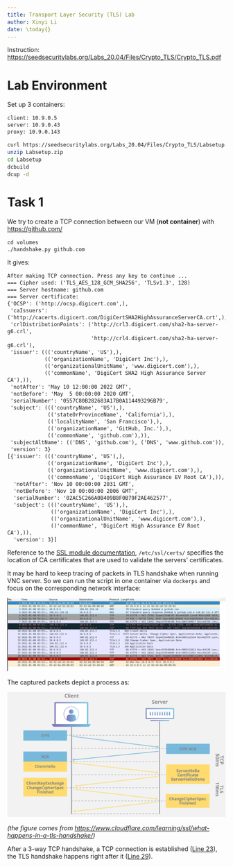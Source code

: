 ```yaml
---
title: Transport Layer Security (TLS) Lab
author: Xinyi Li
date: \today{}
---
```


Instruction: https://seedsecuritylabs.org/Labs_20.04/Files/Crypto_TLS/Crypto_TLS.pdf

# Lab Environment

Set up 3 containers:

```
client: 10.9.0.5
server: 10.9.0.43
proxy: 10.9.0.143
```

```sh
curl https://seedsecuritylabs.org/Labs_20.04/Files/Crypto_TLS/Labsetup.zip -o Labsetup.zip
unzip Labsetup.zip
cd Labsetup
dcbuild
dcup -d
```

# Task 1

We try to create a TCP connection between our VM (**not container**) with https://github.com/

```
cd volumes
./handshake.py github.com
```

It gives:

```
After making TCP connection. Press any key to continue ...
=== Cipher used: ('TLS_AES_128_GCM_SHA256', 'TLSv1.3', 128)
=== Server hostname: github.com
=== Server certificate:
{'OCSP': ('http://ocsp.digicert.com',),
 'caIssuers': ('http://cacerts.digicert.com/DigiCertSHA2HighAssuranceServerCA.crt',),
 'crlDistributionPoints': ('http://crl3.digicert.com/sha2-ha-server-g6.crl',
                           'http://crl4.digicert.com/sha2-ha-server-g6.crl'),
 'issuer': ((('countryName', 'US'),),
            (('organizationName', 'DigiCert Inc'),),
            (('organizationalUnitName', 'www.digicert.com'),),
            (('commonName', 'DigiCert SHA2 High Assurance Server CA'),)),
 'notAfter': 'May 10 12:00:00 2022 GMT',
 'notBefore': 'May  5 00:00:00 2020 GMT',
 'serialNumber': '0557C80B282683A17B0A114493296B79',
 'subject': ((('countryName', 'US'),),
             (('stateOrProvinceName', 'California'),),
             (('localityName', 'San Francisco'),),
             (('organizationName', 'GitHub, Inc.'),),
             (('commonName', 'github.com'),)),
 'subjectAltName': (('DNS', 'github.com'), ('DNS', 'www.github.com')),
 'version': 3}
[{'issuer': ((('countryName', 'US'),),
             (('organizationName', 'DigiCert Inc'),),
             (('organizationalUnitName', 'www.digicert.com'),),
             (('commonName', 'DigiCert High Assurance EV Root CA'),)),
  'notAfter': 'Nov 10 00:00:00 2031 GMT',
  'notBefore': 'Nov 10 00:00:00 2006 GMT',
  'serialNumber': '02AC5C266A0B409B8F0B79F2AE462577',
  'subject': ((('countryName', 'US'),),
              (('organizationName', 'DigiCert Inc'),),
              (('organizationalUnitName', 'www.digicert.com'),),
              (('commonName', 'DigiCert High Assurance EV Root CA'),)),
  'version': 3}]
```

Reference to the [SSL module documentation](https://docs.python.org/3/library/ssl.html#ssl.SSLContext.load_verify_locations), `/etc/ssl/certs/` specifies the location of CA certificates that are used to validate the servers' certificates.

It may be hard to keep tracing of packets in TLS handshake when running VNC server. So we can run the script in one container via `dockerps` and focus on the corresponding network interface:

![](./packets.png)

The captured packets depict a process as:

![](./tls-ssl-handshake.png)

*(the figure comes from https://www.cloudflare.com/learning/ssl/what-happens-in-a-tls-handshake/)*

After a 3-way TCP handshake, a TCP connection is established ([Line 23](./handshake.py#L23)), the TLS handshake happens right after it ([Line 29](./handshake.py#L29)).
